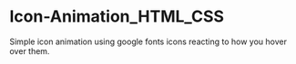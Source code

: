 # Icon-Animation_HTML_CSS

Simple icon animation using google fonts icons reacting to how you hover over them.
